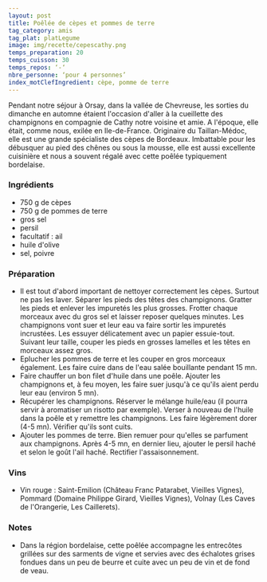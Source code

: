 ```yaml
---
layout: post
title: Poêlée de cèpes et pommes de terre
tag_category: amis
tag_plat: platLegume
image: img/recette/cepescathy.png
temps_preparation: 20
temps_cuisson: 30
temps_repos: ‘-‘
nbre_personne: ‘pour 4 personnes’
index_motClefIngredient: cèpe, pomme de terre
---
```

Pendant notre séjour à Orsay, dans la vallée de Chevreuse, les sorties du dimanche en automne étaient l'occasion d'aller à la cueillette des champignons en compagnie de Cathy notre voisine et amie. A l'époque, elle était, comme nous, exilée en Ile-de-France. Originaire du Taillan-Médoc, elle est une grande spécialiste des cèpes de Bordeaux. Imbattable pour les débusquer au pied des chênes ou sous la mousse, elle est aussi excellente cuisinière et nous a souvent régalé avec cette poêlée typiquement bordelaise.   

### Ingrédients
* 750 g de cèpes
* 750 g de pommes de terre
* gros sel
* persil
* facultatif : ail
* huile d'olive
* sel, poivre

### Préparation
* Il est tout d'abord important de nettoyer correctement les cèpes. Surtout ne pas les laver. Séparer les pieds des têtes des champignons. Gratter les pieds et enlever les impuretés les plus grosses. Frotter chaque morceaux avec du gros sel et laisser reposer quelques minutes. Les champignons vont suer et leur eau va faire sortir les impuretés incrustées. Les essuyer délicatement avec un papier essuie-tout. Suivant leur taille, couper les pieds en grosses lamelles et les têtes en morceaux assez gros.
* Eplucher les pommes de terre et les couper en gros morceaux également. Les faire cuire dans de l'eau salée bouillante pendant 15 mn.
* Faire chauffer un bon filet d'huile dans une poêle. Ajouter les champignons et, à feu moyen, les faire suer jusqu'à ce qu'ils aient perdu leur eau (environ 5 mn).
* Récupérer les champignons. Réserver le mélange huile/eau (il pourra servir à aromatiser un risotto par exemple). Verser à nouveau de l'huile dans la poêle et y remettre les champignons. Les faire légèrement dorer (4-5 mn). Vérifier qu'ils sont cuits.
* Ajouter les pommes de terre. Bien remuer pour qu'elles se parfument aux champignons. Après 4-5 mn, en dernier lieu, ajouter le persil haché et selon le goût l'ail haché. Rectifier l'assaisonnement.

### Vins
* Vin rouge : Saint-Emilion (Château Franc Patarabet, Vieilles Vignes), Pommard (Domaine Philippe Girard, Vieilles Vignes), Volnay (Les Caves de l'Orangerie, Les Caillerets).

### Notes
* Dans la région bordelaise, cette poêlée accompagne les entrecôtes grillées sur des sarments de vigne et servies avec des échalotes grises fondues dans un peu de beurre et cuite avec un peu de vin et de fond de veau.
